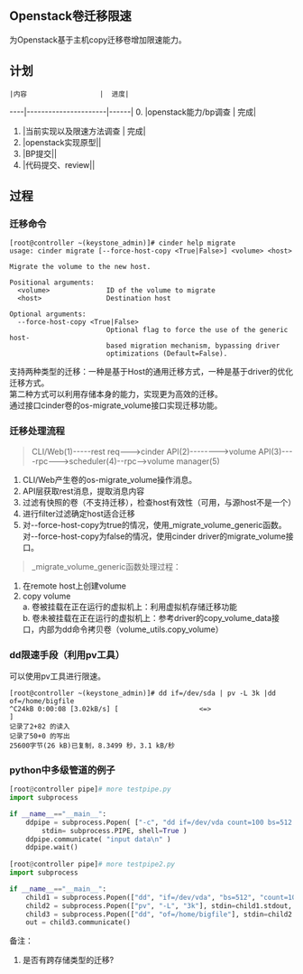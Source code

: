 Openstack卷迁移限速
-----
为Openstack基于主机copy迁移卷增加限速能力。

计划
------
    |内容                  |  进度|
----|----------------------|------|
0.  |openstack能力/bp调查  |  完成|
1.  |当前实现以及限速方法调查      |  完成|
2.  |openstack实现原型||
3.  |BP提交||
4.  |代码提交、review||

过程
------
### 迁移命令  
```shell
[root@controller ~(keystone_admin)]# cinder help migrate
usage: cinder migrate [--force-host-copy <True|False>] <volume> <host>

Migrate the volume to the new host.

Positional arguments:
  <volume>              ID of the volume to migrate
  <host>                Destination host

Optional arguments:
  --force-host-copy <True|False>
                        Optional flag to force the use of the generic host-
                        based migration mechanism, bypassing driver
                        optimizations (Default=False).
```
支持两种类型的迁移：一种是基于Host的通用迁移方式，一种是基于driver的优化迁移方式。  
第二种方式可以利用存储本身的能力，实现更为高效的迁移。  
通过接口cinder卷的os-migrate_volume接口实现迁移功能。  

### 迁移处理流程  

> CLI/Web(1)-----rest req--->cinder API(2)-------->volume API(3)----rpc--->scheduler(4)--rpc-->volume manager(5)

1. CLI/Web产生卷的os-migrate_volume操作消息。
2. API层获取rest消息，提取消息内容
3. 过滤有快照的卷（不支持迁移），检查host有效性（可用，与源host不是一个）
4. 进行filter过滤确定host适合迁移
5. 对--force-host-copy为true的情况，使用_migrate_volume_generic函数。  
    对--force-host-copy为false的情况，使用cinder driver的migrate_volume接口。  

>_migrate_volume_generic函数处理过程：  

1. 在remote host上创建volume
2. copy volume  
    a. 卷被挂载在正在运行的虚拟机上：利用虚拟机存储迁移功能  
    b. 卷未被挂载在正在运行的虚拟机上：参考driver的copy_volume_data接口，内部为dd命令拷贝卷（volume_utils.copy_volume）  

### dd限速手段（利用pv工具）
可以使用pv工具进行限速。
```shell
[root@controller ~(keystone_admin)]# dd if=/dev/sda | pv -L 3k |dd of=/home/bigfile
^C24kB 0:00:08 [3.02kB/s] [                    <=>                                                                                                         ]
记录了2+82 的读入
记录了50+0 的写出
25600字节(26 kB)已复制，8.3499 秒，3.1 kB/秒
```

### python中多级管道的例子  
```python
[root@controller pipe]# more testpipe.py
import subprocess

if __name__=="__main__":
    ddpipe = subprocess.Popen( ["-c", "dd if=/dev/vda count=100 bs=512 | pv -L 3k | dd of=/home/bigfile" ],
        stdin= subprocess.PIPE, shell=True )
    ddpipe.communicate( "input data\n" )
    ddpipe.wait()
    
[root@controller pipe]# more testpipe2.py
import subprocess

if __name__=="__main__":
    child1 = subprocess.Popen(["dd", "if=/dev/vda", "bs=512", "count=100"], stdout=subprocess.PIPE)
    child2 = subprocess.Popen(["pv", "-L", "3k"], stdin=child1.stdout, stdout=subprocess.PIPE)
    child3 = subprocess.Popen(["dd", "of=/home/bigfile"], stdin=child2.stdout)
    out = child3.communicate()

```

备注：
1. 是否有跨存储类型的迁移?

